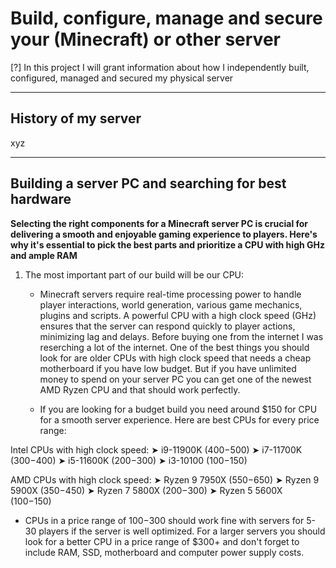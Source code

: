 # Build, configure, manage and secure your (Minecraft) or other server

[?] In this project I will grant information about how I independently built, configured, managed and secured my physical server

---

## History of my server

xyz

---

## Building a server PC and searching for best hardware

**Selecting the right components for a Minecraft server PC is crucial for delivering a smooth and enjoyable gaming experience to players. Here's why it's essential to pick the best parts and prioritize a CPU with high GHz and ample RAM**

1. The most important part of our build will be our CPU:

   * Minecraft servers require real-time processing power to handle player interactions, world generation, various game mechanics, plugins and scripts. A powerful CPU with a high clock speed (GHz) ensures that the server can respond quickly to player actions, minimizing lag and delays. Before buying one from the internet I was reserching a lot of the internet. One of the best things you should look for are older CPUs with high clock speed that needs a cheap motherboard if you have low budget. But if you have unlimited money to spend on your server PC you can get one of the newest AMD Ryzen CPU and that should work perfectly.

   * If you are looking for a budget build you need around $150 for CPU for a smooth server experience. Here are best CPUs for every price range:

Intel CPUs with high clock speed:
➤ i9-11900K ($400-$500)
➤ i7-11700K ($300-$400)
➤ i5-11600K ($200-$300)
➤ i3-10100 ($100-$150)

AMD CPUs with high clock speed:
➤ Ryzen 9 7950X ($550-$650)
➤ Ryzen 9 5900X ($350-$450)
➤ Ryzen 7 5800X ($200-$300)
➤ Ryzen 5 5600X ($100-$150)

   * CPUs in a price range of $100-$300 should work fine with servers for 5-30 players if the server is well optimized. For a larger servers you should look for a better CPU in a price range of $300+ and don't forget to include RAM, SSD, motherboard and computer power supply costs.
